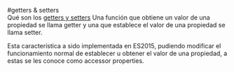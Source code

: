 #getters & setters  
Qué son los [getters y setters](https://yeisondaza.com/entendiendo-getters-y-setters-en-javascript) Una función que obtiene un valor de una propiedad se llama getter 
y una que establece el valor de una propiedad se llama setter.  

Esta característica a sido implementada en ES2015, pudiendo modificar el funcionamiento normal 
de establecer u obtener el valor de una propiedad, a estas se les conoce como accessor properties.
